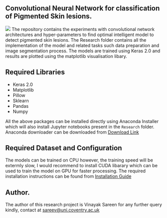 ## Convolutional Neural Network for classification of Pigmented Skin lesions.
<img src="https://miro.medium.com/max/12500/1*1mpE6fsq5LNxH31xeTWi5w.jpeg"/>
The repository contains the experiments with convolutional network architectures and hyper-parameters to find optimal intelligent model to detect pigmented skin lesions. The Research folder contains all the implementation of the model and related tasks such data preparation and image segmentation process. The models are trained using <a link="https://keras.io/"> Keras 2.0 </a> and results are plotted using the matplotlib visualisation libary.

## Required Libraries
<ul>
    <li> Keras 2.0 </li>
    <li> Matplotlib </li>
    <li> Pillow</li>
    <li> Sklearn </li>
    <li> Pandas</li>
    <li> Numpy</li>
</ul>

All the above packages can be installed directly using Anaconda Installer which will also install Jupyter notebooks 
present in the ```Research``` folder. Anaconda downloader can be downloaded from [Download Link](https://www.anaconda.com/distribution/)

## Required Dataset and Configuration
The models can be trained on CPU however, the training speed will be extermly slow, I would recommend to install CUDA libarary which can be used to train the model on GPU for faster processing. The required installation instructions can be found from [Installation Guide](https://www.tensorflow.org/install/gpu) 

## Author. 
The author of this research project is Vinayak Sareen for any further query kindly, contact at sareev@uni.coventry.ac.uk 